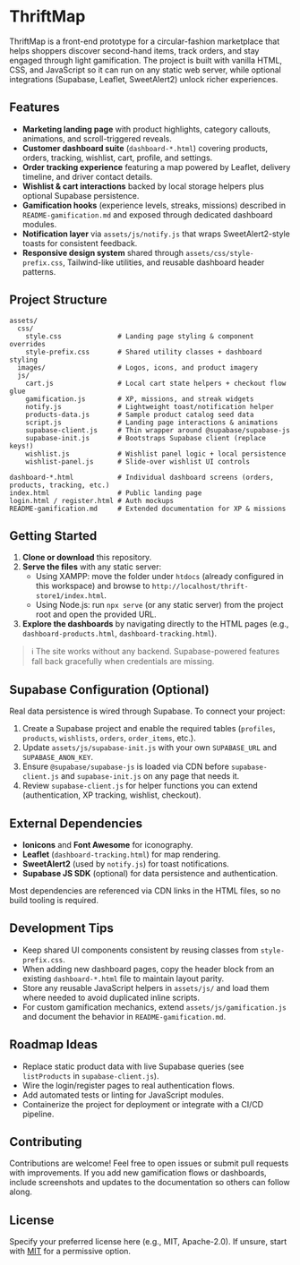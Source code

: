 # ThriftMap

ThriftMap is a front-end prototype for a circular-fashion marketplace that helps shoppers discover second-hand items, track orders, and stay engaged through light gamification. The project is built with vanilla HTML, CSS, and JavaScript so it can run on any static web server, while optional integrations (Supabase, Leaflet, SweetAlert2) unlock richer experiences.

## Features
- **Marketing landing page** with product highlights, category callouts, animations, and scroll-triggered reveals.
- **Customer dashboard suite** (`dashboard-*.html`) covering products, orders, tracking, wishlist, cart, profile, and settings.
- **Order tracking experience** featuring a map powered by Leaflet, delivery timeline, and driver contact details.
- **Wishlist & cart interactions** backed by local storage helpers plus optional Supabase persistence.
- **Gamification hooks** (experience levels, streaks, missions) described in `README-gamification.md` and exposed through dedicated dashboard modules.
- **Notification layer** via `assets/js/notify.js` that wraps SweetAlert2-style toasts for consistent feedback.
- **Responsive design system** shared through `assets/css/style-prefix.css`, Tailwind-like utilities, and reusable dashboard header patterns.

## Project Structure
```
assets/
  css/
    style.css              # Landing page styling & component overrides
    style-prefix.css       # Shared utility classes + dashboard styling
  images/                  # Logos, icons, and product imagery
  js/
    cart.js                # Local cart state helpers + checkout flow glue
    gamification.js        # XP, missions, and streak widgets
    notify.js              # Lightweight toast/notification helper
    products-data.js       # Sample product catalog seed data
    script.js              # Landing page interactions & animations
    supabase-client.js     # Thin wrapper around @supabase/supabase-js
    supabase-init.js       # Bootstraps Supabase client (replace keys!)
    wishlist.js            # Wishlist panel logic + local persistence
    wishlist-panel.js      # Slide-over wishlist UI controls

dashboard-*.html           # Individual dashboard screens (orders, products, tracking, etc.)
index.html                 # Public landing page
login.html / register.html # Auth mockups
README-gamification.md     # Extended documentation for XP & missions
```

## Getting Started
1. **Clone or download** this repository.
2. **Serve the files** with any static server:
   - Using XAMPP: move the folder under `htdocs` (already configured in this workspace) and browse to `http://localhost/thrift-store1/index.html`.
   - Using Node.js: run `npx serve` (or any static server) from the project root and open the provided URL.
3. **Explore the dashboards** by navigating directly to the HTML pages (e.g., `dashboard-products.html`, `dashboard-tracking.html`).

> ℹ️ The site works without any backend. Supabase-powered features fall back gracefully when credentials are missing.

## Supabase Configuration (Optional)
Real data persistence is wired through Supabase. To connect your project:
1. Create a Supabase project and enable the required tables (`profiles`, `products`, `wishlists`, `orders`, `order_items`, etc.).
2. Update `assets/js/supabase-init.js` with your own `SUPABASE_URL` and `SUPABASE_ANON_KEY`.
3. Ensure `@supabase/supabase-js` is loaded via CDN before `supabase-client.js` and `supabase-init.js` on any page that needs it.
4. Review `supabase-client.js` for helper functions you can extend (authentication, XP tracking, wishlist, checkout).

## External Dependencies
- **Ionicons** and **Font Awesome** for iconography.
- **Leaflet** (`dashboard-tracking.html`) for map rendering.
- **SweetAlert2** (used by `notify.js`) for toast notifications.
- **Supabase JS SDK** (optional) for data persistence and authentication.

Most dependencies are referenced via CDN links in the HTML files, so no build tooling is required.

## Development Tips
- Keep shared UI components consistent by reusing classes from `style-prefix.css`.
- When adding new dashboard pages, copy the header block from an existing `dashboard-*.html` file to maintain layout parity.
- Store any reusable JavaScript helpers in `assets/js/` and load them where needed to avoid duplicated inline scripts.
- For custom gamification mechanics, extend `assets/js/gamification.js` and document the behavior in `README-gamification.md`.

## Roadmap Ideas
- Replace static product data with live Supabase queries (see `listProducts` in `supabase-client.js`).
- Wire the login/register pages to real authentication flows.
- Add automated tests or linting for JavaScript modules.
- Containerize the project for deployment or integrate with a CI/CD pipeline.

## Contributing
Contributions are welcome! Feel free to open issues or submit pull requests with improvements. If you add new gamification flows or dashboards, include screenshots and updates to the documentation so others can follow along.

## License
Specify your preferred license here (e.g., MIT, Apache-2.0). If unsure, start with [MIT](https://opensource.org/licenses/MIT) for a permissive option.
